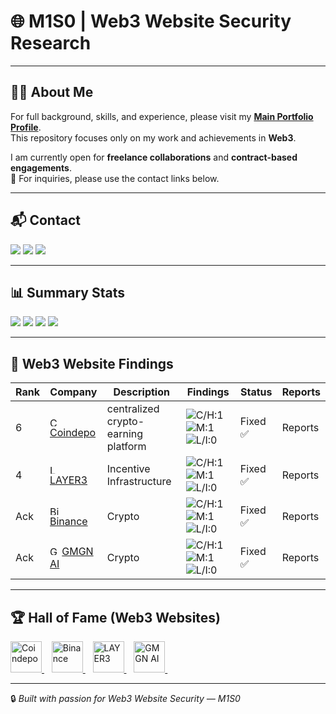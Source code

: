 # 🌐 M1S0 | Web3 Website Security Research  

---

## 🧑‍💻 About Me
For full background, skills, and experience, please visit my **[Main Portfolio Profile](https://github.com/M1S0-0)**.  
This repository focuses only on my work and achievements in **Web3**.

I am currently open for **freelance collaborations** and **contract-based engagements**.  
📩 For inquiries, please use the contact links below.  

---

## 📬 Contact
<p>
  <a href="https://x.com/UnknownMnz"><img src="https://img.shields.io/badge/Twitter-@UnknownMnz-1DA1F2?style=flat-square&logo=x" /></a>
  <a href="https://www.linkedin.com/in/m1s0/"><img src="https://img.shields.io/badge/LinkedIn-M1S0-0A66C2?style=flat-square&logo=linkedin&logoColor=white" /></a>
  <a href="https://t.me/M1S0_MS"><img src="https://img.shields.io/badge/Telegram-@M1S0_MS-2CA5E0?style=flat-square&logo=telegram&logoColor=white" /></a>
</p>

---

## 📊 Summary Stats
<!-- Update these numbers as you go -->
<p>
  <img src="https://img.shields.io/badge/Reports-7-blue?style=flat-square" />
  <img src="https://img.shields.io/badge/Public-4-0ea5e9?style=flat-square" />
  <img src="https://img.shields.io/badge/Private-0-64748b?style=flat-square" />
  <img src="https://img.shields.io/badge/Critical%2FHigh-2-red?style=flat-square" />
</p>

---

## 🐞 Web3 Website Findings  

| Rank | Company | Description  | Findings | Status | Reports |
|------|---------|-------------|----------|--------|----------|
| 6 | <img src="https://imgs.search.brave.com/Sc7TzOEYo5He3YUl678ZyiARkCEqnizSYE6fp8dSw8w/rs:fit:500:0:1:0/g:ce/aHR0cHM6Ly9kZXYt/c3RhdGljLmNvaW5k/ZXBvLmlvL2ltYWdl/cy9sb2dvLWJsdWUu/c3Zn" alt="Coindepo" width="15"/> [Coindepo](https://coindepo.com/) |  centralized crypto-earning platform  | ![C/H:1](https://img.shields.io/badge/C/H-1-red) ![M:1](https://img.shields.io/badge/M-2-orange) ![L/I:0](https://img.shields.io/badge/L/I-1-gray) | Fixed ✅ | Reports|
| 4 | <img src="https://dashboard.hackenproof.com/uploads/bounty_program/logo/66a3a6fab77695000a81f2cb/logo.png" alt="LAYER3" width="15"/> [LAYER3](https://layer3.xyz/) | Incentive Infrastructure  | ![C/H:1](https://img.shields.io/badge/C/H-0-red) ![M:1](https://img.shields.io/badge/M-1-orange) ![L/I:0](https://img.shields.io/badge/L/I-0-gray) | Fixed ✅ | Reports|
| Ack | <img src="https://imgs.search.brave.com/DI6Ius803SgOVkT3ZR7z6N15t_MxPt3bvsSefw63chM/rs:fit:500:0:1:0/g:ce/aHR0cHM6Ly9pbWFn/ZXMuc2Vla2xvZ28u/Y29tL2xvZ28tcG5n/LzYxLzIvYmluYW5j/ZS12ZXJ0aWNhbC1s/b2dvLXBuZ19zZWVr/bG9nby02MTk4MTQu/cG5n" alt="Binance" width="15"/> [Binance](https://www.binance.com/) | Crypto  | ![C/H:1](https://img.shields.io/badge/C/H-0-red) ![M:1](https://img.shields.io/badge/M-1-orange) ![L/I:0](https://img.shields.io/badge/L/I-0-gray) | Fixed ✅ | Reports|
| Ack | <img src="https://dashboard.hackenproof.com/uploads/bounty_program/logo/67d2eb1e40041c000aa5014a/logo.png" alt="GMGN AI" width="15"/> [GMGN AI](https://gmgn.ai/) | Crypto  | ![C/H:1](https://img.shields.io/badge/C/H-0-red) ![M:1](https://img.shields.io/badge/M-0-orange) ![L/I:0](https://img.shields.io/badge/L/I-1-gray) | Fixed ✅ | Reports|


---

## 🏆 Hall of Fame (Web3 Websites)  

<p align="left">
   <a href="https://coindepo.com/" title="Coindepo">
    <img src="https://imgs.search.brave.com/Sc7TzOEYo5He3YUl678ZyiARkCEqnizSYE6fp8dSw8w/rs:fit:500:0:1:0/g:ce/aHR0cHM6Ly9kZXYt/c3RhdGljLmNvaW5k/ZXBvLmlvL2ltYWdl/cy9sb2dvLWJsdWUu/c3Zn" alt="Coindepo" height="50" />
  </a>&nbsp;&nbsp;
  <a href="https://www.binance.com/" title="Binance">
    <img src="https://imgs.search.brave.com/DI6Ius803SgOVkT3ZR7z6N15t_MxPt3bvsSefw63chM/rs:fit:500:0:1:0/g:ce/aHR0cHM6Ly9pbWFn/ZXMuc2Vla2xvZ28u/Y29tL2xvZ28tcG5n/LzYxLzIvYmluYW5j/ZS12ZXJ0aWNhbC1s/b2dvLXBuZ19zZWVr/bG9nby02MTk4MTQu/cG5n" alt="Binance" height="50" />
  </a>&nbsp;&nbsp;
    <a href="https://layer3.xyz/" title="LAYER3">
    <img src="https://dashboard.hackenproof.com/uploads/bounty_program/logo/66a3a6fab77695000a81f2cb/logo.png?timestamp=1754581665" alt="LAYER3" height="50" />
  </a>&nbsp;&nbsp;
  <a href="https://gmgn.ai/" title="GMGN AI">
    <img src="https://dashboard.hackenproof.com/uploads/bounty_program/logo/67d2eb1e40041c000aa5014a/logo.png" alt="GMGN AI" height="50" />
  </a>&nbsp;&nbsp;
    
</p>

---

🔒 _Built with passion for Web3 Website Security — M1S0_
